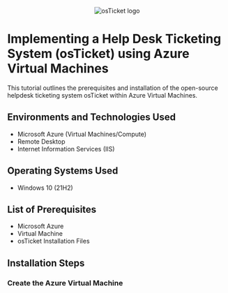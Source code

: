 <p align="center">
  <img src="https://i.imgur.com/Clzj7Xs.png" alt="osTicket logo"/>
</p>

<h1>Implementing a Help Desk Ticketing System (osTicket) using Azure Virtual Machines</h1>
This tutorial outlines the prerequisites and installation of the open-source helpdesk ticketing system osTicket within Azure Virtual Machines.<br />


<h2>Environments and Technologies Used</h2>

- Microsoft Azure (Virtual Machines/Compute)
- Remote Desktop
- Internet Information Services (IIS)

<h2>Operating Systems Used </h2>

- Windows 10</b> (21H2)

<h2>List of Prerequisites</h2>

<ul>
<li>Microsoft Azure</li>
<li>Virtual Machine</li>
<li>osTicket Installation Files</li>
</ul>

<h2>Installation Steps</h2>

<h3>Create the Azure Virtual Machine</h3>
<p></p>

